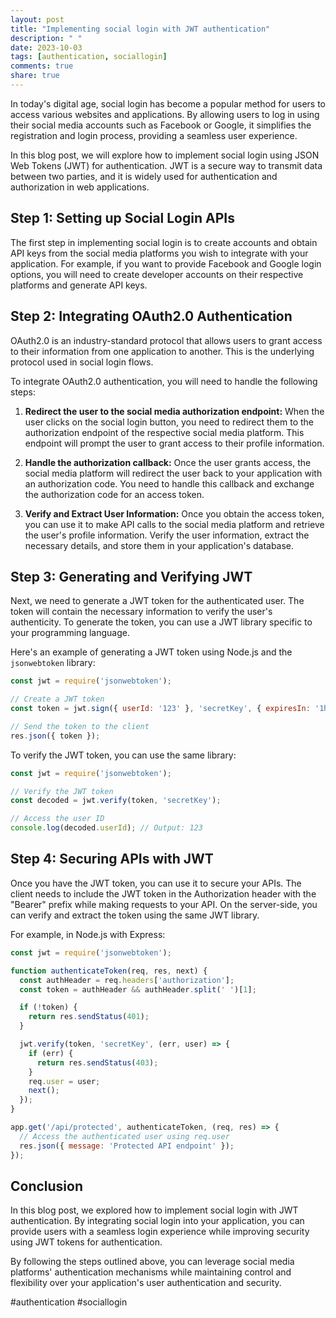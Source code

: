 ```yaml
---
layout: post
title: "Implementing social login with JWT authentication"
description: " "
date: 2023-10-03
tags: [authentication, sociallogin]
comments: true
share: true
---
```


In today's digital age, social login has become a popular method for users to access various websites and applications. By allowing users to log in using their social media accounts such as Facebook or Google, it simplifies the registration and login process, providing a seamless user experience.

In this blog post, we will explore how to implement social login using JSON Web Tokens (JWT) for authentication. JWT is a secure way to transmit data between two parties, and it is widely used for authentication and authorization in web applications.

## Step 1: Setting up Social Login APIs

The first step in implementing social login is to create accounts and obtain API keys from the social media platforms you wish to integrate with your application. For example, if you want to provide Facebook and Google login options, you will need to create developer accounts on their respective platforms and generate API keys.

## Step 2: Integrating OAuth2.0 Authentication

OAuth2.0 is an industry-standard protocol that allows users to grant access to their information from one application to another. This is the underlying protocol used in social login flows.

To integrate OAuth2.0 authentication, you will need to handle the following steps:

1. **Redirect the user to the social media authorization endpoint:** When the user clicks on the social login button, you need to redirect them to the authorization endpoint of the respective social media platform. This endpoint will prompt the user to grant access to their profile information.

2. **Handle the authorization callback:** Once the user grants access, the social media platform will redirect the user back to your application with an authorization code. You need to handle this callback and exchange the authorization code for an access token.

3. **Verify and Extract User Information:** Once you obtain the access token, you can use it to make API calls to the social media platform and retrieve the user's profile information. Verify the user information, extract the necessary details, and store them in your application's database.

## Step 3: Generating and Verifying JWT

Next, we need to generate a JWT token for the authenticated user. The token will contain the necessary information to verify the user's authenticity. To generate the token, you can use a JWT library specific to your programming language.

Here's an example of generating a JWT token using Node.js and the `jsonwebtoken` library:

```javascript
const jwt = require('jsonwebtoken');

// Create a JWT token
const token = jwt.sign({ userId: '123' }, 'secretKey', { expiresIn: '1h' });

// Send the token to the client
res.json({ token });
```

To verify the JWT token, you can use the same library:

```javascript
const jwt = require('jsonwebtoken');

// Verify the JWT token
const decoded = jwt.verify(token, 'secretKey');

// Access the user ID
console.log(decoded.userId); // Output: 123
```

## Step 4: Securing APIs with JWT

Once you have the JWT token, you can use it to secure your APIs. The client needs to include the JWT token in the Authorization header with the "Bearer" prefix while making requests to your API. On the server-side, you can verify and extract the token using the same JWT library.

For example, in Node.js with Express:

```javascript
const jwt = require('jsonwebtoken');

function authenticateToken(req, res, next) {
  const authHeader = req.headers['authorization'];
  const token = authHeader && authHeader.split(' ')[1];

  if (!token) {
    return res.sendStatus(401);
  }

  jwt.verify(token, 'secretKey', (err, user) => {
    if (err) {
      return res.sendStatus(403);
    }
    req.user = user;
    next();
  });
}

app.get('/api/protected', authenticateToken, (req, res) => {
  // Access the authenticated user using req.user
  res.json({ message: 'Protected API endpoint' });
});
```

## Conclusion

In this blog post, we explored how to implement social login with JWT authentication. By integrating social login into your application, you can provide users with a seamless login experience while improving security using JWT tokens for authentication.

By following the steps outlined above, you can leverage social media platforms' authentication mechanisms while maintaining control and flexibility over your application's user authentication and security.

#authentication #sociallogin